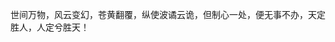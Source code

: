 

<!--
![215976334-7d534173-5070-476b-8521-ef943e1a86b4](https://github.com/aa0330/aa0330/assets/108854192/2a6e0908-e7b2-4d06-9b15-5eace58e4ce8)
![215976334-7d534173-5070-476b-8521-ef943e1a86b4](https://github.com/aa0330/aa0330/assets/108854192/6567d120-1a2f-4475-bca1-d45db795b7df)  

🔭目前的技术栈

<br>
<img src="https://github.com/aa0330/aa0330/assets/108854192/458c510a-b027-43cc-bcf0-8fd8fd15150e" width="100px">  
<img src="https://github.com/aa0330/aa0330/assets/108854192/0a1dd7f5-497e-40fd-b2f9-31b0e978dc1d" width="100px" noselected>   
<img src="https://github.com/aa0330/aa0330/assets/108854192/3d49c8a0-2390-4350-9c23-139f99b98595" width="100px" > 
<img src="https://github.com/aa0330/aa0330/assets/108854192/eee26b67-4653-497c-8474-7908974f6656" width="100px">      
<img src="https://github.com/aa0330/aa0330/assets/108854192/6b1bddab-953c-4541-aa7a-3f010dbe3396" width="100px">    
<img src="https://github.com/aa0330/aa0330/assets/108854192/bef3e95a-26cc-4db4-af85-c5dce871c727" width="100px">      
<img src="https://github.com/aa0330/aa0330/assets/108854192/6bf45d98-4784-45bb-a862-d1dfe2601427" width="100px">      
<img src="https://github.com/aa0330/aa0330/assets/108854192/0e25b99d-cbf2-402b-995b-59798235a205)" width="100px">       
<br>
<br>

我想干什么🤔

 - 目前是想成为初级前端程序员⚡ 

 - 把基础的内容给学好,之后再去研究深入的东西 🌱

 - 实习公司用 React ,所以也在学React 👯

 - 多写一些博客,把自己平时遇到的给写下来进行分享
 
其他社交:
-->

世间万物，风云变幻，苍黄翻覆，纵使波谲云诡，但制心一处，便无事不办，天定胜人，人定兮胜天！
